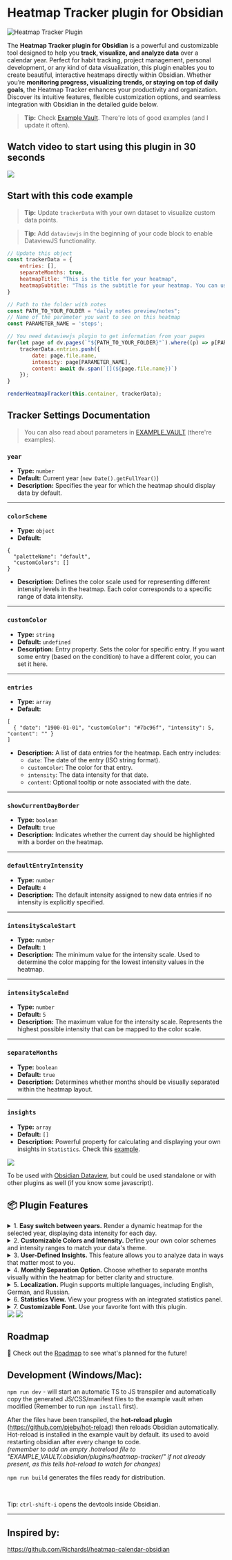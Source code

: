 # Heatmap Tracker plugin for Obsidian

<img alt="Heatmap Tracker Plugin" src="https://github.com/user-attachments/assets/fadbc2eb-8bf3-4e6a-bdf4-31b2dce6dcc6" />

The **Heatmap Tracker plugin for Obsidian** is a powerful and customizable tool designed to help you **track, visualize, and analyze data** over a calendar year. Perfect for habit tracking, project management, personal development, or any kind of data visualization, this plugin enables you to create beautiful, interactive heatmaps directly within Obsidian. Whether you’re **monitoring progress, visualizing trends, or staying on top of daily goals**, the Heatmap Tracker enhances your productivity and organization. Discover its intuitive features, flexible customization options, and seamless integration with Obsidian in the detailed guide below.

> **Tip:** Check [Example Vault](https://github.com/mokkiebear/heatmap-tracker/tree/main/EXAMPLE_VAULT). There're lots of good examples (and I update it often).

## Watch video to start using this plugin in 30 seconds

<img src="https://raw.githubusercontent.com/mokkiebear/heatmap-tracker/refs/heads/main/public/heatmap-how-to.gif" />

## Start with this code example
> **Tip:** Update `trackerData` with your own dataset to visualize custom data points.

> **Tip:** Add `dataviewjs` in the beginning of your code block to enable DataviewJS functionality.

```javascript
// Update this object
const trackerData = {
    entries: [],
    separateMonths: true,
    heatmapTitle: "This is the title for your heatmap",
    heatmapSubtitle: "This is the subtitle for your heatmap. You can use it as a description.",
}

// Path to the folder with notes
const PATH_TO_YOUR_FOLDER = "daily notes preview/notes";
// Name of the parameter you want to see on this heatmap
const PARAMETER_NAME = 'steps';

// You need dataviewjs plugin to get information from your pages
for(let page of dv.pages(`"${PATH_TO_YOUR_FOLDER}"`).where((p) => p[PARAMETER_NAME])){
    trackerData.entries.push({
        date: page.file.name,
        intensity: page[PARAMETER_NAME],
        content: await dv.span(`[](${page.file.name})`)
    });
}

renderHeatmapTracker(this.container, trackerData);
```

## Tracker Settings Documentation
> You can also read about parameters in [EXAMPLE_VAULT](https://github.com/mokkiebear/heatmap-tracker/tree/main/EXAMPLE_VAULT/Documentation%20with%20Examples/3.%20trackerData%20parameters) (there're examples).

### `year`
- **Type:** `number`
- **Default:** Current year (`new Date().getFullYear()`)
- **Description:** Specifies the year for which the heatmap should display data by default.

---

### `colorScheme`
- **Type:** `object`
- **Default:**
```
{
  "paletteName": "default",
  "customColors": []
}
```
- **Description:** Defines the color scale used for representing different intensity levels in the heatmap. Each color corresponds to a specific range of data intensity.

---

### `customColor`
- **Type:** `string`
- **Default:** `undefined`
- **Description:** Entry property. Sets the color for specific entry. If you want some entry (based on the condition) to have a different color, you can set it here.

---

### `entries`
- **Type:** `array`
- **Default:**
```
[
  { "date": "1900-01-01", "customColor": "#7bc96f", "intensity": 5, "content": "" }
]
```
- **Description:** A list of data entries for the heatmap. Each entry includes:
  - `date`: The date of the entry (ISO string format).
  - `customColor`: The color for that entry.
  - `intensity`: The data intensity for that date.
  - `content`: Optional tooltip or note associated with the date.

---

### `showCurrentDayBorder`
- **Type:** `boolean`
- **Default:** `true`
- **Description:** Indicates whether the current day should be highlighted with a border on the heatmap.

---

### `defaultEntryIntensity`
- **Type:** `number`
- **Default:** `4`
- **Description:** The default intensity assigned to new data entries if no intensity is explicitly specified.

---

### `intensityScaleStart`
- **Type:** `number`
- **Default:** `1`
- **Description:** The minimum value for the intensity scale. Used to determine the color mapping for the lowest intensity values in the heatmap.

---

### `intensityScaleEnd`
- **Type:** `number`
- **Default:** `5`
- **Description:** The maximum value for the intensity scale. Represents the highest possible intensity that can be mapped to the color scale.

---

### `separateMonths`
- **Type:** `boolean`
- **Default:** `true`
- **Description:** Determines whether months should be visually separated within the heatmap layout.

---

### `insights`
- **Type:** `array`
- **Default:** `[]`
- **Description:** Powerful property for calculating and displaying your own insights in `Statistics`. Check this [example](https://github.com/mokkiebear/heatmap-tracker/blob/main/EXAMPLE_VAULT/Documentation%20with%20Examples/3.%20trackerData%20parameters/6.%20insights.md).


<img src="https://raw.githubusercontent.com/mokkiebear/heatmap-tracker/refs/heads/main/public/two-mac-mockup.png" />

To be used with [Obsidian Dataview](https://blacksmithgu.github.io/obsidian-dataview/), but could be used standalone or with other plugins as well (if you know some javascript).


## 📦 Plugin Features

<details>
    <summary>1. <b>Easy switch between years.</b> Render a dynamic heatmap for the selected year, displaying data intensity for each day.</summary>
    <p>Easily switch between years using left and right navigation arrows, allowing you to explore data across multiple years effortlessly.</p>
</details>
   
<details>
    <summary>2. <b>Customizable Colors and Intensity.</b> Define your own color schemes and intensity ranges to match your data's theme.</summary>
    <p>You have lots of options for defining colors:</p>
    <ol>
        <li>Create your own palette in plugin settings (or use default one)</li>
        <li>Use `customColors` to set your set of colors for specific plugin</li>
        <li>Use `customColor` for specific entry</li>
    </ol>
     <img width="552" alt="Снимок экрана 2025-02-08 в 11 11 34" src="https://github.com/user-attachments/assets/48df34d5-66f3-478b-bc87-83b0b061aeec" />
</details>

<details>
    <summary>3. <b>User-Defined Insights.</b> This feature allows you to analyze data in ways that matter most to you.</summary>
    <p>Customize insights such as:</p>
    <ul>
        <li>The most productive day</li>
        <li>The longest streak without breaks</li>
        <li>The most active month</li>
        <li>Your average daily intensity</li>
    </ul>
    <p>Check this file for more information <a href="https://github.com/mokkiebear/heatmap-tracker/blob/main/EXAMPLE_VAULT/Documentation%20with%20Examples/3.%20trackerData%20parameters/6.%20insights.md">Insights</a></p>
</details>

<details>
    <summary>4. <b>Monthly Separation Option.</b> Choose whether to separate months visually within the heatmap for better clarity and structure.</summary>
    <p></p>
</details>

<details>
    <summary>5. <b>Localization.</b> Plugin supports multiple languages, including English, German, and Russian.</summary>
    <p></p>
</details>

<details>
    <summary>6. <b>Statistics View.</b> View your progress with an integrated statistics panel.</summary>
    <p></p>
</details>

<details>
    <summary>7. <b>Customizable Font.</b> Use your favorite font with this plugin.</summary>
    <p>Additionally, you can use <code>HTML</code> to further customize the plugin's appearance.</p>
    <img width="400" alt="Font Customization" src="https://github.com/user-attachments/assets/09f79cbe-45e8-477e-8111-631f34b98cdb" />
</details>

<img src="https://raw.githubusercontent.com/mokkiebear/heatmap-tracker/refs/heads/main/public/mac-mockup-dark.png" />

<img src="https://raw.githubusercontent.com/mokkiebear/heatmap-tracker/refs/heads/main/public/tracker-overview.png">

## Roadmap

📍 Check out the [Roadmap](./ROADMAP.md) to see what's planned for the future!

## Development (Windows/Mac):

 ```npm run dev``` - will start an automatic TS to JS transpiler and automatically copy the generated JS/CSS/manifest files to the example vault when modified (Remember to run ```npm install``` first).

 After the files have been transpiled, the **hot-reload plugin** (https://github.com/pjeby/hot-reload) then reloads Obsidian automatically.
 Hot-reload is installed in the example vault by default. its used to avoid restarting obsidian after every change to code.  
 *(remember to add an empty *.hotreload* file to "EXAMPLE_VAULT/.obsidian/plugins/heatmap-tracker/" if not already present, as this tells hot-reload to watch for changes)*


```npm run build``` generates the files ready for distribution.

&nbsp;

Tip: ```ctrl-shift-i``` opens the devtools inside Obsidian.


---

## Inspired by:
https://github.com/Richardsl/heatmap-calendar-obsidian
